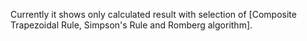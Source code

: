Currently it shows only calculated result with selection of 
[Composite Trapezoidal Rule, Simpson's Rule and Romberg algorithm].
